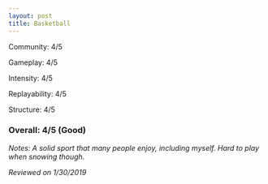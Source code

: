 ```yaml
---
layout: post
title: Basketball
---
```


Community: 4/5

Gameplay: 4/5

Intensity: 4/5

Replayability: 4/5

Structure: 4/5

### Overall: 4/5 (Good)

*Notes: A solid sport that many people enjoy, including myself. Hard to play when snowing though.*

*Reviewed on 1/30/2019*
